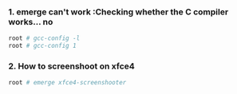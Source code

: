 ### 1. emerge can't work :Checking whether the C compiler works... no
```bash
root # gcc-config -l
root # gcc-config 1
```
### 2. How to screenshoot on xfce4
```bash
root # emerge xfce4-screenshooter
```
